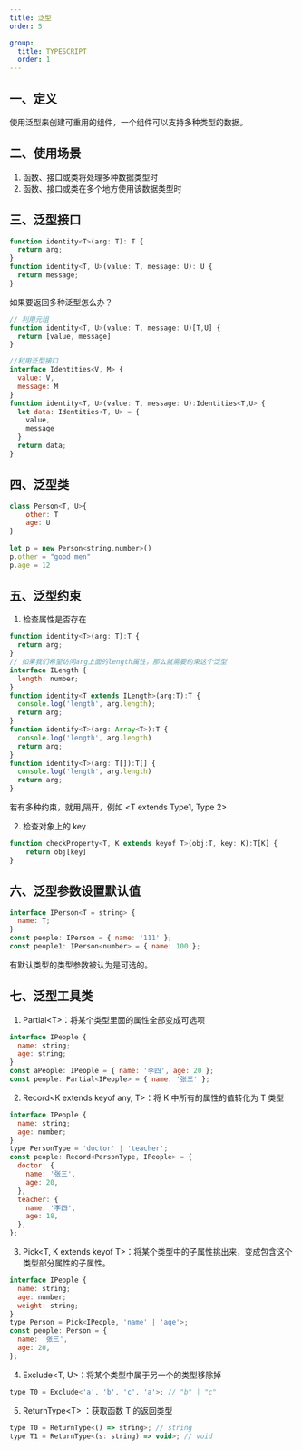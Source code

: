 ```yaml
---
title: 泛型
order: 5

group:
  title: TYPESCRIPT
  order: 1
---
```


## 一、定义

使用泛型来创建可重用的组件，一个组件可以支持多种类型的数据。

## 二、使用场景

1. 函数、接口或类将处理多种数据类型时
2. 函数、接口或类在多个地方使用该数据类型时

## 三、泛型接口

```js
function identity<T>(arg: T): T {
  return arg;
}
function identity<T, U>(value: T, message: U): U {
  return message;
}
```

如果要返回多种泛型怎么办？<br />

```js
// 利用元组
function identity<T, U>(value: T, message: U)[T,U] {
  return [value, message]
}

//利用泛型接口
interface Identities<V, M> {
  value: V,
  message: M
}
function identity<T, U>(value: T, message: U):Identities<T,U> {
  let data: Identities<T, U> = {
    value,
    message
  }
  return data;
}
```

## 四、泛型类

```js
class Person<T, U>{
    other: T
    age: U
}
​
let p = new Person<string,number>()
p.other = "good men"
p.age = 12
```

## 五、泛型约束

1. 检查属性是否存在

```js
function identity<T>(arg: T):T {
  return arg;
}
// 如果我们希望访问arg上面的length属性，那么就需要约束这个泛型
interface ILength {
  length: number;
}
function identity<T extends ILength>(arg:T):T {
  console.log('length', arg.length);
  return arg;
}
function identify<T>(arg: Array<T>):T {
  console.log('length', arg.length)
  return arg;
}
function identity<T>(arg: T[]):T[] {
  console.log('length', arg.length)
  return arg;
}
```

若有多种约束，就用,隔开，例如 <T extends Type1, Type 2>

2. 检查对象上的 key

```js
function checkProperty<T, K extends keyof T>(obj:T, key: K):T[K] {
    return obj[key]
}
```

## 六、泛型参数设置默认值

```js
interface IPerson<T = string> {
  name: T;
}
const people: IPerson = { name: '111' };
const people1: IPerson<number> = { name: 100 };
```

有默认类型的类型参数被认为是可选的。

## 七、泛型工具类

1. Partial\<T>：将某个类型里面的属性全部变成可选项

```js
interface IPeople {
  name: string;
  age: string;
}
const aPeople: IPeople = { name: '李四', age: 20 };
const people: Partial<IPeople> = { name: '张三' };
```

2. Record\<K extends keyof any, T>：将 K 中所有的属性的值转化为 T 类型

```js
interface IPeople {
  name: string;
  age: number;
}
type PersonType = 'doctor' | 'teacher';
const people: Record<PersonType, IPeople> = {
  doctor: {
    name: '张三',
    age: 20,
  },
  teacher: {
    name: '李四',
    age: 18,
  },
};
```

3. Pick\<T, K extends keyof T>：将某个类型中的子属性挑出来，变成包含这个类型部分属性的子属性。

```js
interface IPeople {
  name: string;
  age: number;
  weight: string;
}
type Person = Pick<IPeople, 'name' | 'age'>;
const people: Person = {
  name: '张三',
  age: 20,
};
```

4. Exclude\<T, U>：将某个类型中属于另一个的类型移除掉

```js
type T0 = Exclude<'a', 'b', 'c', 'a'>; // "b" | "c"
```

5. ReturnType\<T> ：获取函数 T 的返回类型

```js
type T0 = ReturnType<() => string>; // string
type T1 = ReturnType<(s: string) => void>; // void
```
